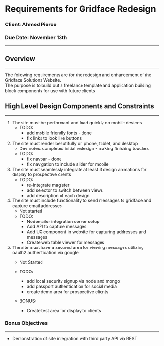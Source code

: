# Requirements for Gridface Redesign

### Client: Ahmed Pierce
### Due Date: November 13th

-------
## Overview
------------
The following requirements are for the redesign and enhancement of the Gridface Solutions Website.  
The purpose is to build out a freelance template and application building block components
for use with future clients

## High Level Design Components and Constraints
------------------------------------------------
1. The site must be performant and load quickly on mobile devices
    * TODO:
        + add mobile friendly fonts - done
        + fix links to look like buttons
2. The site must render beautifully on phone, tablet, and desktop
    * Dev notes: completed initial redesign - making finishing touches
    * TODO:
        + fix navbar - done
        + fix navigation to include slider for mobile
3. The site must seamlessly integrate at least 3 design animations for display to prospective clients
    * TODO:
        + re-integrate magister
        + add selector to switch between views
        + add description of each design
4. The site must include functionality to send messages to gridface and capture email addresses
    * Not started
    * TODO:
        + Nodemailer integration server setup
        + Add API to capture messages
        + Add UX component in website for capturing addresses and messages
        + Create web table viewer for messages
5. The site must have a secured area for viewing messages utilizing oauth2 authentication via google
    * Not Started
    * TODO:
        + add local security signup via node and mongo
        + add passport authentication for social media
        + create demo area for prospective clients
        
    * BONUS:
        + Create test area for display to clients

### Bonus Objectives
--------------------
* Demonstration of site integration with third party API via REST


